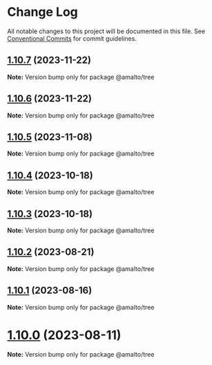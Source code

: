 # Change Log

All notable changes to this project will be documented in this file.
See [Conventional Commits](https://conventionalcommits.org) for commit guidelines.

## [1.10.7](https://github.com/amalto/platform6-ui-components/compare/@amalto/tree@1.10.6...@amalto/tree@1.10.7) (2023-11-22)

**Note:** Version bump only for package @amalto/tree

## [1.10.6](https://github.com/amalto/platform6-ui-components/compare/@amalto/tree@1.10.5...@amalto/tree@1.10.6) (2023-11-22)

**Note:** Version bump only for package @amalto/tree

## [1.10.5](https://github.com/amalto/platform6-ui-components/compare/@amalto/tree@1.10.4...@amalto/tree@1.10.5) (2023-11-08)

**Note:** Version bump only for package @amalto/tree

## [1.10.4](https://github.com/amalto/platform6-ui-components/compare/@amalto/tree@1.10.3...@amalto/tree@1.10.4) (2023-10-18)

**Note:** Version bump only for package @amalto/tree

## [1.10.3](https://github.com/amalto/platform6-ui-components/compare/@amalto/tree@1.10.2...@amalto/tree@1.10.3) (2023-10-18)

**Note:** Version bump only for package @amalto/tree

## [1.10.2](https://github.com/amalto/platform6-ui-components/compare/@amalto/tree@1.10.1...@amalto/tree@1.10.2) (2023-08-21)

**Note:** Version bump only for package @amalto/tree

## [1.10.1](https://github.com/amalto/platform6-ui-components/compare/@amalto/tree@1.10.0...@amalto/tree@1.10.1) (2023-08-16)

**Note:** Version bump only for package @amalto/tree

# [1.10.0](https://github.com/amalto/platform6-ui-components/compare/@amalto/tree@1.9.88...@amalto/tree@1.10.0) (2023-08-11)

**Note:** Version bump only for package @amalto/tree
